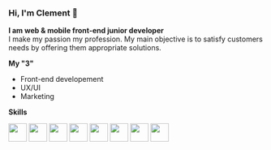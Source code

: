 ### Hi, I'm Clement 👋

**I am web & mobile front-end junior developer**
<br>I make my passion my profession. My main objective is to satisfy customers needs by offering them appropriate solutions.

**My "3"**
- Front-end developement
- UX/UI
- Marketing

**Skills**
<p style="align: left">
<img src="https://upload.wikimedia.org/wikipedia/commons/thumb/6/61/HTML5_logo_and_wordmark.svg/512px-HTML5_logo_and_wordmark.svg.png" min-width="36" height="36" />
<img src="https://upload.wikimedia.org/wikipedia/commons/thumb/d/d5/CSS3_logo_and_wordmark.svg/1200px-CSS3_logo_and_wordmark.svg.png" min-width="36" height="36" />
<img src="https://upload.wikimedia.org/wikipedia/commons/thumb/9/99/Unofficial_JavaScript_logo_2.svg/1200px-Unofficial_JavaScript_logo_2.svg.png" min-width="36" height="36" />
<img src="https://upload.wikimedia.org/wikipedia/commons/thumb/a/a7/React-icon.svg/1024px-React-icon.svg.png" min-width="36" height="36" />
<img src="https://seeklogo.com/images/N/next-js-logo-8FCFF51DD2-seeklogo.com.png" width="36" height="36" />
<img src="https://upload.wikimedia.org/wikipedia/commons/thumb/b/b2/Bootstrap_logo.svg/langfr-440px-Bootstrap_logo.svg.png" min-width="36" height="36" />
<img src="https://upload.wikimedia.org/wikipedia/commons/thumb/d/d5/Tailwind_CSS_Logo.svg/1200px-Tailwind_CSS_Logo.svg.png" min-width="36" height="36" />
<img src="https://upload.wikimedia.org/wikipedia/commons/thumb/3/33/Figma-logo.svg/langfr-440px-Figma-logo.svg.png" min-width="36" height="36" />
</p>

